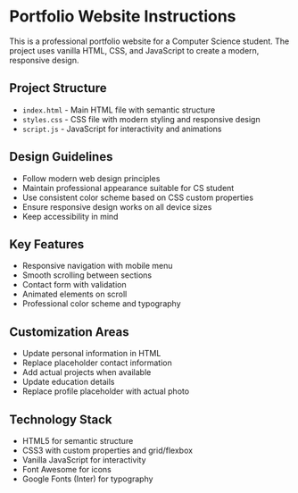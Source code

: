 <!-- Use this file to provide workspace-specific custom instructions to Copilot. For more details, visit https://code.visualstudio.com/docs/copilot/copilot-customization#_use-a-githubcopilotinstructionsmd-file -->

# Portfolio Website Instructions

This is a professional portfolio website for a Computer Science student. The project uses vanilla HTML, CSS, and JavaScript to create a modern, responsive design.

## Project Structure
- `index.html` - Main HTML file with semantic structure
- `styles.css` - CSS file with modern styling and responsive design
- `script.js` - JavaScript for interactivity and animations

## Design Guidelines
- Follow modern web design principles
- Maintain professional appearance suitable for CS student
- Use consistent color scheme based on CSS custom properties
- Ensure responsive design works on all device sizes
- Keep accessibility in mind

## Key Features
- Responsive navigation with mobile menu
- Smooth scrolling between sections
- Contact form with validation
- Animated elements on scroll
- Professional color scheme and typography

## Customization Areas
- Update personal information in HTML
- Replace placeholder contact information
- Add actual projects when available
- Update education details
- Replace profile placeholder with actual photo

## Technology Stack
- HTML5 for semantic structure
- CSS3 with custom properties and grid/flexbox
- Vanilla JavaScript for interactivity
- Font Awesome for icons
- Google Fonts (Inter) for typography
